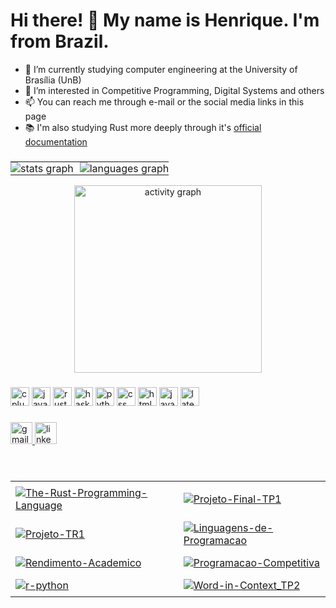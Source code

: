 <h1 align="left">Hi there! 👋 My name is Henrique. I'm from Brazil.</h1>

- 🌱 I’m currently studying computer engineering at the University of Brasília (UnB)
- 👀 I’m interested in Competitive Programming, Digital Systems and others
- 📫 You can reach me through e-mail or the social media links in this page
- 📚 I'm also studying Rust more deeply through it's [official documentation](https://doc.rust-lang.org/book/title-page.html)

###

<div align="center"> 
  <table border="0" cellspacing="0" cellpadding="0" style="border: none !important;">
    <tr>
      <td style="border: none; padding: 0;">
        <img src="https://github-readme-stats.vercel.app/api?username=Henrique-zoo&hide_title=false&rank_icon=github&hide_rank=false&show_icons=true&include_all_commits=true&count_private=true&disable_animations=false&height=195&locale=en&hide_border=true&theme=midnight-purple" alt="stats graph" />
      </td>
      <td style="border: none; padding: 0 0 0 10px;">
        <img src="https://github-readme-stats.vercel.app/api/top-langs?username=Henrique-zoo&locale=en&hide_title=false&layout=compact&height=195&langs_count=8&disable_animations=false&hide_border=true&theme=midnight-purple" alt="languages graph" />
      </td>
    </tr>
  </table>
</div>

<div align="center">
  <img src="https://github-readme-activity-graph.vercel.app/graph?username=Henrique-zoo&locale=en&hide_title=false&layout=compact&radius=8&hide_border=true&card_width=320&disable_animations=false&title_color=7F3ACE&line=7F3ACE&area=true&area_color=7F3ACE&theme=high-contrast" height="300" alt="activity graph"/>
</div>

###

<div align="left">
  <img src="https://cdn.jsdelivr.net/gh/devicons/devicon/icons/cplusplus/cplusplus-plain.svg" width="30" height="30" alt="cplusplus logo"/>
  <img src="https://cdn.jsdelivr.net/gh/devicons/devicon/icons/java/java-original.svg" width="30" height="30" alt="java logo"/>
  <img src="https://cdn.jsdelivr.net/gh/devicons/devicon/icons/rust/rust-original.svg" width="30" height="30" alt="rust logo"/>
  <img src="https://cdn.jsdelivr.net/gh/devicons/devicon/icons/haskell/haskell-original.svg" width="30" height="30" alt="haskell logo"/>
  <img src="https://cdn.jsdelivr.net/gh/devicons/devicon/icons/python/python-original.svg" width="30" height="30" alt="python logo"/>
  <img src="https://cdn.jsdelivr.net/gh/devicons/devicon/icons/css3/css3-plain.svg" width="30" height="30" alt="css logo"/>
  <img src="https://cdn.jsdelivr.net/gh/devicons/devicon/icons/html5/html5-plain.svg" width="30" height="30" alt="html logo"/>
  <img src="https://cdn.jsdelivr.net/gh/devicons/devicon/icons/javascript/javascript-original.svg" width="30" height="30" alt="javascript logo"/>
  <img src="https://cdn.jsdelivr.net/gh/devicons/devicon/icons/latex/latex-original.svg" width="30" height="30" alt="latex logo"/>
</div>

###

<div align="left">
  <a href="mailto:morcelleshenrique@gmail.com" target="_blank">
    <img src="https://img.shields.io/static/v1?message=Gmail&logo=gmail&label=&color=D14836&logoColor=white&labelColor=&style=for-the-badge" height="35" alt="gmail logo"/>
  </a>
  <a href="https://www.linkedin.com/in/henrique-morcelles/" target="_blank">
    <img src="https://img.shields.io/static/v1?message=LinkedIn&logo=linkedin&label=&color=0077B5&logoColor=white&labelColor=&style=for-the-badge" height="35" alt="linkedin logo"/>
  </a>
</div>

###

<br clear="both">

<div align="center">
  <table border="0" cellspacing="0" cellpadding="0" style="border: none !important;">
    <tr>
      <td style="border: none; padding: 8px;">
        <a href="https://github.com/Henrique-zoo/The-Rust-Programming-Language" >
          <img src="https://github-readme-stats.vercel.app/api/pin/?username=Henrique-zoo&repo=The-Rust-Programming-Language&hide_border=true&theme=midnight-purple&height=150" alt="The-Rust-Programming-Language" />
        </a>
      </td>
      <td style="border: none; padding: 8px;">
        <a href="https://github.com/Henrique-zoo/Projeto-Final-TP1">
          <img src="https://github-readme-stats.vercel.app/api/pin/?username=Henrique-zoo&repo=Projeto-Final-TP1&hide_border=true&theme=midnight-purple&height=150" alt="Projeto-Final-TP1" />
        </a>
      </td>
    </tr>
    <tr>
      <td style="border: none; padding: 8px;">
        <a href="https://github.com/Henrique-zoo/Projeto-TR1">
          <img src="https://github-readme-stats.vercel.app/api/pin/?username=Henrique-zoo&repo=Projeto-TR1&hide_border=true&theme=midnight-purple&height=150" alt="Projeto-TR1" />
        </a>
      </td>
      <td style="border: none; padding: 8px;">
        <a href="https://github.com/Henrique-zoo/Linguagens-de-Programacao">
          <img src="https://github-readme-stats.vercel.app/api/pin/?username=Henrique-zoo&repo=Linguagens-de-Programacao&hide_border=true&theme=midnight-purple&height=150" alt="Linguagens-de-Programacao" />
        </a>
      </td>
    </tr>
    <tr>
      <td style="border: none; padding: 8px;">
        <a href="https://github.com/Henrique-zoo/Rendimento-Academico">
          <img src="https://github-readme-stats.vercel.app/api/pin/?username=Henrique-zoo&repo=Rendimento-Academico&hide_border=true&theme=midnight-purple&height=150" alt="Rendimento-Academico" />
        </a>
      </td>
      <td style="border: none; padding: 8px;">
        <a href="https://github.com/Henrique-zoo/Programacao-Competitiva">
          <img src="https://github-readme-stats.vercel.app/api/pin/?username=Henrique-zoo&repo=Programacao-Competitiva&hide_border=true&theme=midnight-purple&height=150" alt="Programacao-Competitiva" />
        </a>
      </td>
    </tr>
    <tr>
      <td style="border: none; padding: 8px;">
        <a href="https://github.com/Henrique-zoo/r-python">
          <img src="https://github-readme-stats.vercel.app/api/pin/?username=Henrique-zoo&repo=r-python&hide_border=true&theme=midnight-purple&height=150" alt="r-python" />
        </a>
      </td>
      <td style="border: none; padding: 8px;">
        <a href="https://github.com/Henrique-zoo/Word-in-Context_TP2">
          <img src="https://github-readme-stats.vercel.app/api/pin/?username=Henrique-zoo&repo=Word-in-Context_TP2&hide_border=true&theme=midnight-purple&height=150" alt="Word-in-Context_TP2" />
        </a>
      </td>
    </tr>
  </table>
</div>
